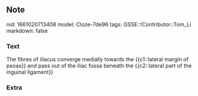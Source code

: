## Note
nid: 1661020713408
model: Cloze-7de96
tags: GSSE::!Contributor::Tom_Li
markdown: false

### Text
<div>
  The fibres of iliacus converge medially towards the {{c1::lateral
  margin of psoas}} and pass out of the iliac fossa beneath the
  {{c2::lateral part of the inguinal ligament}}
</div>

### Extra

